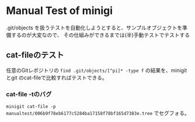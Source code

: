 # Manual Test of minigi

.git/objects を扱うテストを自動化しようとすると、サンプルオブジェクトを準備するのが大変なので、
その仕組みができるまでは(半)手動テストでテストする

## cat-fileのテスト

任意のGitレポジトリの `find .git/objects/[^pi]* -type f` の結果を、minigit とgit のcat-fileで比較すればテストできる。

### cat-file -tのバグ
`minigit cat-file -p manualtest/006b9f78eb6177c5284ba17158f78bf165d7383e.tree` でセグフォる。
